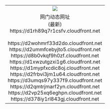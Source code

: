 ﻿<table>
  <tr></tr>
  <tr><td colspan=2 align=center><img src="https://d1rh89q7r1csfv.cloudfront.net/Up/oGate.jpg" /></td></tr>
  <tr><td colspan=2 align=center>网门动态网址<br/>(最新)
<br>https://d1rh89q7r1csfv.cloudfront.net
<br/>
<br>https://d2wohmrf33d2do.cloudfront.net
<br>https://d2ummfcebyjto5.cloudfront.net
<br>https://d8b0vkqf9h0zf.cloudfront.net
<br>https://d1xwzutgzxi1g6.cloudfront.net
<br>https://d1mypfxcdic8oj.cloudfront.net
<br>https://d2frbvi3jm1u64.cloudfront.net
<br>https://d3umqs97y337f9.cloudfront.net
<br>https://d2qmtrjmarf2yn.cloudfront.net
<br>https://d2vp25xq6eghpn.cloudfront.net
<br>https://d378iy1rl843gj.cloudfront.net
    </td>
  </tr>
</table>
